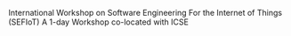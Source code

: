 International Workshop on Software Engineering For the Internet of Things (SEFIoT)
A 1-day Workshop co-located with ICSE
